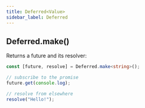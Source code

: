 ```yaml
---
title: Deferred<Value>
sidebar_label: Deferred
---
```


## Deferred.make()

Returns a future and its resolver:

```ts
const [future, resolve] = Deferred.make<string>();

// subscribe to the promise
future.get(console.log);

// resolve from elsewhere
resolve("Hello!");
```
